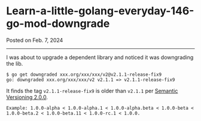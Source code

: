 # Learn-a-little-golang-everyday-146-go-mod-downgrade

Posted on Feb. 7, 2024

---

I was about to upgrade a dependent library and noticed it was downgrading the lib.

```shell
$ go get downgraded xxx.org/xxx/xxx/v2@v2.1.1-release-fix9
go: downgraded xxx.org/xxx/xxx/v2 v2.1.1 => v2.1.1-release-fix9
```

It finds the tag `v2.1.1-release-fix9` is older than `v2.1.1` per [Semantic Versioning 2.0.0](https://semver.org/#spec-item-11).

```text
Example: 1.0.0-alpha < 1.0.0-alpha.1 < 1.0.0-alpha.beta < 1.0.0-beta < 1.0.0-beta.2 < 1.0.0-beta.11 < 1.0.0-rc.1 < 1.0.0.
```